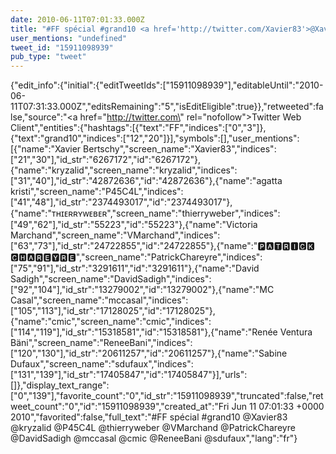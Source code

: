 ```yaml
---
date: 2010-06-11T07:01:33.000Z
title: "#FF spécial #grand10 <a href='http://twitter.com/Xavier83'>@Xavier83</a> <a href='http://twitter.com/kryzalid'>@kryzalid</a> <a href='http://twitter.com/P45C4L'>@P45C4L</a> <a href='http://twitter.com/thierryweber'>@thierryweber</a> <a href='http://twitter.com/VMarchand'>@VMarchand</a>  <a href='http://twitter.com/PatrickChareyre'>@PatrickChareyre</a> <a href='http://twitter.com/DavidSadigh'>@DavidSadigh</a> <a href='http://twitter.com/mccasal'>@mccasal</a> <a href='http://twitter.com/cmic'>@cmic</a> <a href='http://twitter.com/ReneeBani'>@ReneeBani</a> <a href='http://twitter.com/sdufaux'>@sdufaux</a>″"
user_mentions: "undefined"
tweet_id: "15911098939"
pub_type: "tweet"
---
```

{"edit_info":{"initial":{"editTweetIds":["15911098939"],"editableUntil":"2010-06-11T07:31:33.000Z","editsRemaining":"5","isEditEligible":true}},"retweeted":false,"source":"<a href=\"http://twitter.com\" rel=\"nofollow\">Twitter Web Client</a>","entities":{"hashtags":[{"text":"FF","indices":["0","3"]},{"text":"grand10","indices":["12","20"]}],"symbols":[],"user_mentions":[{"name":"Xavier Bertschy","screen_name":"Xavier83","indices":["21","30"],"id_str":"6267172","id":"6267172"},{"name":"kryzalid","screen_name":"kryzalid","indices":["31","40"],"id_str":"42872636","id":"42872636"},{"name":"agatta kristi","screen_name":"P45C4L","indices":["41","48"],"id_str":"2374493017","id":"2374493017"},{"name":"ᴛʜɪᴇʀʀʏᴡᴇʙᴇʀ","screen_name":"thierryweber","indices":["49","62"],"id_str":"55223","id":"55223"},{"name":"Victoria Marchand","screen_name":"VMarchand","indices":["63","73"],"id_str":"24722855","id":"24722855"},{"name":"🅿🅰🆃🆁🅸🅲🅺 🅲🅷🅰🆁🅴🆈🆁🅴","screen_name":"PatrickChareyre","indices":["75","91"],"id_str":"3291611","id":"3291611"},{"name":"David Sadigh","screen_name":"DavidSadigh","indices":["92","104"],"id_str":"13279002","id":"13279002"},{"name":"MC Casal","screen_name":"mccasal","indices":["105","113"],"id_str":"17128025","id":"17128025"},{"name":"cmic","screen_name":"cmic","indices":["114","119"],"id_str":"15318581","id":"15318581"},{"name":"Renée Ventura Bäni","screen_name":"ReneeBani","indices":["120","130"],"id_str":"20611257","id":"20611257"},{"name":"Sabine Dufaux","screen_name":"sdufaux","indices":["131","139"],"id_str":"17405847","id":"17405847"}],"urls":[]},"display_text_range":["0","139"],"favorite_count":"0","id_str":"15911098939","truncated":false,"retweet_count":"0","id":"15911098939","created_at":"Fri Jun 11 07:01:33 +0000 2010","favorited":false,"full_text":"#FF spécial #grand10 @Xavier83 @kryzalid @P45C4L @thierryweber @VMarchand  @PatrickChareyre @DavidSadigh @mccasal @cmic @ReneeBani @sdufaux","lang":"fr"}
